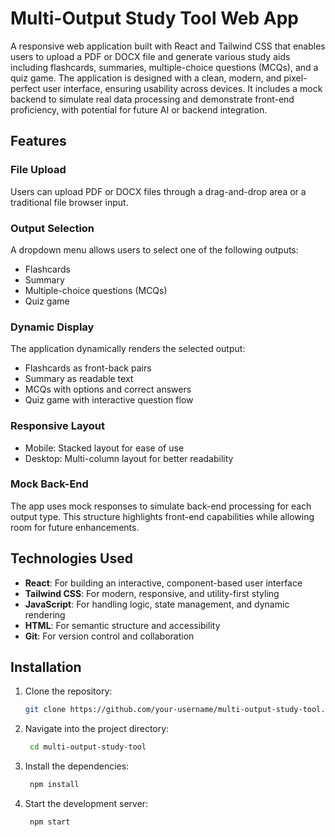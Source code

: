 # Multi-Output Study Tool Web App

A responsive web application built with React and Tailwind CSS that enables users to upload a PDF or DOCX file and generate various study aids including flashcards, summaries, multiple-choice questions (MCQs), and a quiz game. The application is designed with a clean, modern, and pixel-perfect user interface, ensuring usability across devices. It includes a mock backend to simulate real data processing and demonstrate front-end proficiency, with potential for future AI or backend integration.

## Features

### File Upload
Users can upload PDF or DOCX files through a drag-and-drop area or a traditional file browser input.

### Output Selection
A dropdown menu allows users to select one of the following outputs:
- Flashcards
- Summary
- Multiple-choice questions (MCQs)
- Quiz game

### Dynamic Display
The application dynamically renders the selected output:
- Flashcards as front-back pairs
- Summary as readable text
- MCQs with options and correct answers
- Quiz game with interactive question flow

### Responsive Layout
- Mobile: Stacked layout for ease of use
- Desktop: Multi-column layout for better readability

### Mock Back-End
The app uses mock responses to simulate back-end processing for each output type. This structure highlights front-end capabilities while allowing room for future enhancements.

## Technologies Used

- **React**: For building an interactive, component-based user interface
- **Tailwind CSS**: For modern, responsive, and utility-first styling
- **JavaScript**: For handling logic, state management, and dynamic rendering
- **HTML**: For semantic structure and accessibility
- **Git**: For version control and collaboration

## Installation

1. Clone the repository:
   ```bash
   git clone https://github.com/your-username/multi-output-study-tool.git

2. Navigate into the project directory:
   ```bash
    cd multi-output-study-tool

3. Install the dependencies:
   ```bash
    npm install


4. Start the development server:
   ```bash
    npm start


